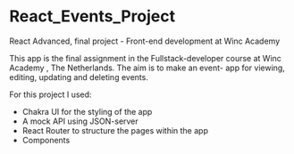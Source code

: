 # React_Events_Project
React Advanced, final project - Front-end development at Winc Academy

This app is the final assignment in the Fullstack-developer course at Winc Academy , The Netherlands. 
The aim is to make an event- app for viewing, editing, updating and deleting events. 

For this project I used:
- Chakra UI for the styling of the app 
- A mock API using JSON-server
- React Router to structure the pages within the app 
- Components 




